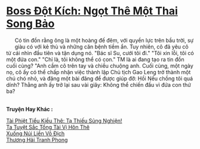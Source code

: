 <a href="https://truyentiki.com/boss-dot-kich-ngot-the-mot-thai-song-bao.33468/" title="Boss Đột Kích: Ngọt Thê Một Thai Song Bảo"><h1>Boss Đột Kích: Ngọt Thê Một Thai Song Bảo</h1></a><div style="display:table"><img align="right" style="float: left; padding: 10px;" src="https://truyentiki.com/images/story/200x260/33468.jpg" alt="">Có tin đồn rằng ông là một hoàng đế đêm, với quyền lực trên bầu trời, sự giàu có với kẻ thù và những căn bệnh tiềm ẩn. Tuy nhiên, cô đã yêu cô từ cái nhìn đầu tiên và tận dụng nó. "Bác sĩ Su, cưới tôi đi." "Tôi xin lỗi, tôi có một đứa con." "Chỉ là, tôi không thể có con." TM là ai đang tạo ra tin đồn cuối cùng? "Anh cầm cô trên tay và chiều chuộng anh. Cuối cùng, một ngày nọ, cô ấy có thể chấp nhận việc thành lập Chủ tịch Gao Leng trở thành một chú chó nhỏ, và đăng một bài đăng để được giúp đỡ: Hồi Nếu chồng tôi quá dính? Thằng anh ấy trở lại sau vài giây: Không thể chiến đấu vì đứa con thứ ba?</div><p><br><b>Truyện Hay Khác :</b></p><a href="https://truyentiki.com/tai-phiet-tieu-kieu-the-ta-thieu-sung-nghien.33467/" alt="Tài Phiệt Tiểu Kiều Thê: Tạ Thiếu Sủng Nghiện!">Tài Phiệt Tiểu Kiều Thê: Tạ Thiếu Sủng Nghiện!</a><br/><a href="https://github.com/nownovels/top500/tree/master/truyenhay/33516/" alt="Ta Tuyệt Sắc Tổng Tài Vị Hôn Thê">Ta Tuyệt Sắc Tổng Tài Vị Hôn Thê</a><br/><a href="https://github.com/nownovels/top500/tree/master/truyenhay/33755/" alt="Xuống Núi Liền Vô Địch">Xuống Núi Liền Vô Địch</a><br/><a href="https://github.com/nownovels/top500/tree/master/truyenhay/33696/" alt="Thương Hải Tranh Phong">Thương Hải Tranh Phong</a><br/>